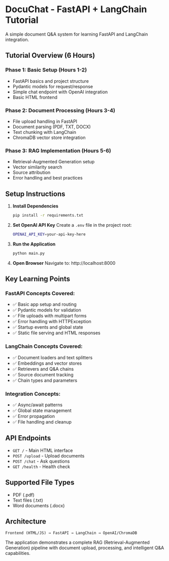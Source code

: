 # DocuChat - FastAPI + LangChain Tutorial

A simple document Q&A system for learning FastAPI and LangChain integration.

## Tutorial Overview (6 Hours)

### Phase 1: Basic Setup (Hours 1-2)
- FastAPI basics and project structure
- Pydantic models for request/response
- Simple chat endpoint with OpenAI integration
- Basic HTML frontend

### Phase 2: Document Processing (Hours 3-4)
- File upload handling in FastAPI
- Document parsing (PDF, TXT, DOCX)
- Text chunking with LangChain
- ChromaDB vector store integration

### Phase 3: RAG Implementation (Hours 5-6)
- Retrieval-Augmented Generation setup
- Vector similarity search
- Source attribution
- Error handling and best practices

## Setup Instructions

1. **Install Dependencies**
   ```bash
   pip install -r requirements.txt
   ```

2. **Set OpenAI API Key**
   Create a `.env` file in the project root:
   ```bash
   OPENAI_API_KEY=your-api-key-here
   ```

3. **Run the Application**
   ```bash
   python main.py
   ```

4. **Open Browser**
   Navigate to: http://localhost:8000

## Key Learning Points

### FastAPI Concepts Covered:
- ✅ Basic app setup and routing
- ✅ Pydantic models for validation
- ✅ File uploads with multipart forms
- ✅ Error handling with HTTPException
- ✅ Startup events and global state
- ✅ Static file serving and HTML responses

### LangChain Concepts Covered:
- ✅ Document loaders and text splitters
- ✅ Embeddings and vector stores
- ✅ Retrievers and Q&A chains
- ✅ Source document tracking
- ✅ Chain types and parameters

### Integration Concepts:
- ✅ Async/await patterns
- ✅ Global state management
- ✅ Error propagation
- ✅ File handling and cleanup

## API Endpoints

- `GET /` - Main HTML interface
- `POST /upload` - Upload documents
- `POST /chat` - Ask questions
- `GET /health` - Health check

## Supported File Types

- PDF (.pdf)
- Text files (.txt)
- Word documents (.docx)

## Architecture

```
Frontend (HTML/JS) → FastAPI → LangChain → OpenAI/ChromaDB
```

The application demonstrates a complete RAG (Retrieval-Augmented Generation) pipeline with document upload, processing, and intelligent Q&A capabilities.